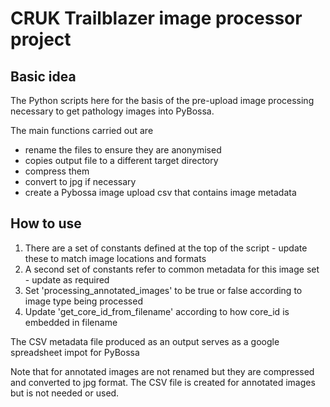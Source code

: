 # CRUK Trailblazer image processor project

## Basic idea

The Python scripts here for the basis of the pre-upload image processing necessary to get pathology images into PyBossa.

The main functions carried out are

- rename the files to ensure they are anonymised
- copies output file to a different target directory
- compress them
- convert to jpg if necessary
- create a Pybossa image upload csv that contains image metadata

## How to use

1. There are a set of constants defined at the top of the script - update these to match image locations and formats
2. A second set of constants refer to common metadata for this image set - update as required
3. Set 'processing_annotated_images' to be true or false according to image type being processed
4. Update 'get_core_id_from_filename' according to how core_id is embedded in filename

The CSV metadata file produced as an output serves as a google spreadsheet impot for PyBossa

Note that for annotated images are not renamed but they are compressed and converted to jpg format.  The CSV file is
created for annotated images but is not needed or used.

